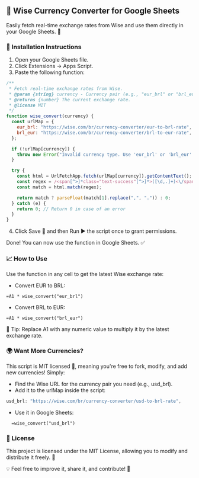 ## 📌 Wise Currency Converter for Google Sheets

Easily fetch real-time exchange rates from Wise and use them directly in your Google Sheets. 🚀

### 🔧 Installation Instructions

1. Open your Google Sheets file.
2. Click Extensions → Apps Script.
3. Paste the following function:

```js
/**
 * Fetch real-time exchange rates from Wise.
 * @param {string} currency - Currency pair (e.g., "eur_brl" or "brl_eur").
 * @returns {number} The current exchange rate.
 * @license MIT
 */
function wise_convert(currency) {
  const urlMap = {
    eur_brl: "https://wise.com/br/currency-converter/eur-to-brl-rate",
    brl_eur: "https://wise.com/br/currency-converter/brl-to-eur-rate",
  };

  if (!urlMap[currency]) {
    throw new Error("Invalid currency type. Use 'eur_brl' or 'brl_eur'.");
  }

  try {
    const html = UrlFetchApp.fetch(urlMap[currency]).getContentText();
    const regex = /<span[^>]*class="text-success"[^>]*>([\d,.]+)<\/span>/;
    const match = html.match(regex);

    return match ? parseFloat(match[1].replace(",", ".")) : 0;
  } catch (e) {
    return 0; // Return 0 in case of an error
  }
}
```

4. Click Save 💾 and then Run ▶️ the script once to grant permissions.

Done! You can now use the function in Google Sheets. ✅

### 📈 How to Use

Use the function in any cell to get the latest Wise exchange rate:

- Convert EUR to BRL:

```excel
=A1 * wise_convert("eur_brl")
```

- Convert BRL to EUR:

```excel
=A1 * wise_convert("brl_eur")
```

📌 Tip: Replace A1 with any numeric value to multiply it by the latest exchange rate.

### 🌍 Want More Currencies?

This script is MIT licensed 📝, meaning you're free to fork, modify, and add new currencies! Simply:

- Find the Wise URL for the currency pair you need (e.g., usd_brl).
- Add it to the urlMap inside the script:

```js
usd_brl: "https://wise.com/br/currency-converter/usd-to-brl-rate",
```

- Use it in Google Sheets:

```excel
  =wise_convert("usd_brl")
```

### 🔗 License

This project is licensed under the MIT License, allowing you to modify and distribute it freely. 🎉

💡 Feel free to improve it, share it, and contribute! 🚀
